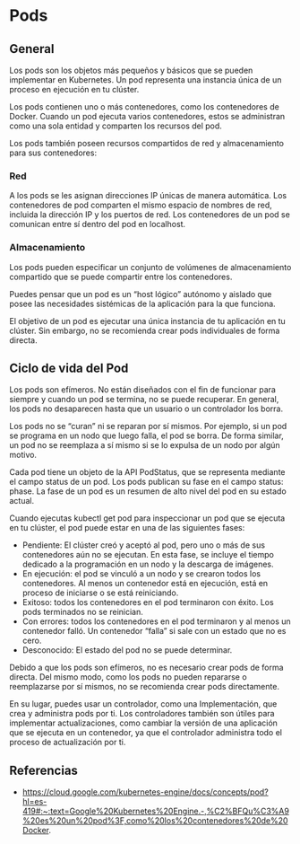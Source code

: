 # Pods

## General
Los pods son los objetos más pequeños y básicos que se pueden implementar en Kubernetes. Un pod representa una instancia única de un proceso en ejecución en tu clúster.

Los pods contienen uno o más contenedores, como los contenedores de Docker. Cuando un pod ejecuta varios contenedores, estos se administran como una sola entidad y comparten los recursos del pod.

Los pods también poseen recursos compartidos de red y almacenamiento para sus contenedores:

### Red

A los pods se les asignan direcciones IP únicas de manera automática. Los contenedores de pod comparten el mismo espacio de nombres de red, incluida la dirección IP y los puertos de red. Los contenedores de un pod se comunican entre sí dentro del pod en localhost.

### Almacenamiento

Los pods pueden especificar un conjunto de volúmenes de almacenamiento compartido que se puede compartir entre los contenedores.

Puedes pensar que un pod es un “host lógico” autónomo y aislado que posee las necesidades sistémicas de la aplicación para la que funciona.

El objetivo de un pod es ejecutar una única instancia de tu aplicación en tu clúster. Sin embargo, no se recomienda crear pods individuales de forma directa.

## Ciclo de vida del Pod

Los pods son efímeros. No están diseñados con el fin de funcionar para siempre y cuando un pod se termina, no se puede recuperar. En general, los pods no desaparecen hasta que un usuario o un controlador los borra.

Los pods no se “curan” ni se reparan por sí mismos. Por ejemplo, si un pod se programa en un nodo que luego falla, el pod se borra. De forma similar, un pod no se reemplaza a sí mismo si se lo expulsa de un nodo por algún motivo.

Cada pod tiene un objeto de la API PodStatus, que se representa mediante el campo status de un pod. Los pods publican su fase en el campo status: phase. La fase de un pod es un resumen de alto nivel del pod en su estado actual.

Cuando ejecutas kubectl get pod para inspeccionar un pod que se ejecuta en tu clúster, el pod puede estar en una de las siguientes fases:

- Pendiente: El clúster creó y aceptó al pod, pero uno o más de sus contenedores aún no se ejecutan. En esta fase, se incluye el tiempo dedicado a la programación en un nodo y la descarga de imágenes.
- En ejecución: el pod se vinculó a un nodo y se crearon todos los contenedores. Al menos un contenedor está en ejecución, está en proceso de iniciarse o se está reiniciando.
- Exitoso: todos los contenedores en el pod terminaron con éxito. Los pods terminados no se reinician.
- Con errores: todos los contenedores en el pod terminaron y al menos un contenedor falló. Un contenedor “falla” si sale con un estado que no es cero.
- Desconocido: El estado del pod no se puede determinar.

Debido a que los pods son efímeros, no es necesario crear pods de forma directa. Del mismo modo, como los pods no pueden repararse o reemplazarse por sí mismos, no se recomienda crear pods directamente.

En su lugar, puedes usar un controlador, como una Implementación, que crea y administra pods por ti. Los controladores también son útiles para implementar actualizaciones, como cambiar la versión de una aplicación que se ejecuta en un contenedor, ya que el controlador administra todo el proceso de actualización por ti.

## Referencias
- https://cloud.google.com/kubernetes-engine/docs/concepts/pod?hl=es-419#:~:text=Google%20Kubernetes%20Engine.-,%C2%BFQu%C3%A9%20es%20un%20pod%3F,como%20los%20contenedores%20de%20Docker.